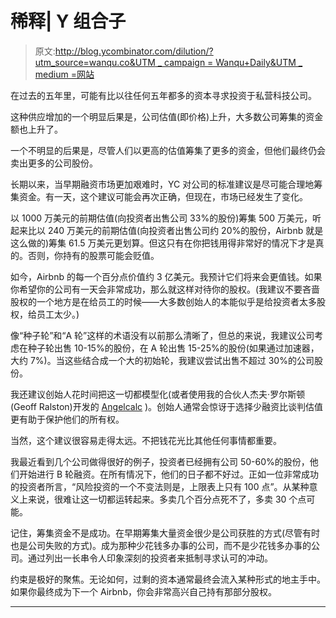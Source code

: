 # 稀释| Y 组合子

> 原文:[http://blog.ycombinator.com/dilution/?utm_source=wanqu.co&UTM _ campaign = Wanqu+Daily&UTM _ medium =网站](http://blog.ycombinator.com/dilution/?utm_source=wanqu.co&utm_campaign=Wanqu+Daily&utm_medium=website)

在过去的五年里，可能有比以往任何五年都多的资本寻求投资于私营科技公司。

这种供应增加的一个明显后果是，公司估值(即价格)上升，大多数公司筹集的资金额也上升了。

一个不明显的后果是，尽管人们以更高的估值筹集了更多的资金，但他们最终仍会卖出更多的公司股份。

长期以来，当早期融资市场更加艰难时，YC 对公司的标准建议是尽可能合理地筹集资金。有一天，这个建议可能会再次正确，但现在，市场已经发生了变化。

以 1000 万美元的前期估值(向投资者出售公司 33%的股份)筹集 500 万美元，听起来比以 240 万美元的前期估值(向投资者出售公司约 20%的股份，Airbnb 就是这么做的)筹集 61.5 万美元更划算。但这只有在你把钱用得非常好的情况下才是真的。否则，你持有的股票可能会贬值。

如今，Airbnb 的每一个百分点价值约 3 亿美元。我预计它们将来会更值钱。如果你希望你的公司有一天会非常成功，那么就这样对待你的股权。(我建议不要吝啬股权的一个地方是在给员工的时候——大多数创始人的本能似乎是给投资者太多股权，给员工太少。)

像“种子轮”和“A 轮”这样的术语没有以前那么清晰了，但总的来说，我建议公司考虑在种子轮出售 10-15%的股份，在 A 轮出售 15-25%的股份(如果通过加速器，大约 7%)。当这些结合成一个大的初始轮，我建议尝试出售不超过 30%的公司股份。

我还建议创始人花时间把这一切都模型化(或者使用我的合伙人杰夫·罗尔斯顿(Geoff Ralston)开发的 [Angelcalc](https://angelcalc.com/) )。创始人通常会惊讶于选择少融资比谈判估值更有助于保护他们的所有权。

当然，这个建议很容易走得太远。不把钱花光比其他任何事情都重要。

我最近看到几个公司做得很好的例子，投资者已经拥有公司 50-60%的股份，他们开始进行 B 轮融资。在所有情况下，他们的日子都不好过。正如一位非常成功的投资者所言，“风险投资的一个不变法则是，上限表上只有 100 点”。从某种意义上来说，很难让这一切都运转起来。多卖几个百分点死不了，多卖 30 个点可能。

记住，筹集资金不是成功。在早期筹集大量资金很少是公司获胜的方式(尽管有时也是公司失败的方式)。成为那种少花钱多办事的公司，而不是少花钱多办事的公司。通过列出一长串令人印象深刻的投资者来抵制寻求认可的冲动。

约束是极好的聚焦。无论如何，过剩的资本通常最终会流入某种形式的地主手中。如果你最终成为下一个 Airbnb，你会非常高兴自己持有那部分股权。

* * *